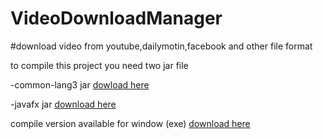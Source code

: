 # VideoDownloadManager
#download video from youtube,dailymotin,facebook and other file format

to compile this project you need two jar file

-common-lang3 jar
<a href="https://github.com/Chitnanko/VDMCompileVersion/blob/master/vdm%20required%20jar/common-lang3.jar">dowload here</a>

-javafx jar
<a href="https://github.com/Chitnanko/VDMCompileVersion/blob/master/vdm%20required%20jar/jfxrt.jar">download here</a>

compile version available for window (exe)
<a href="https://github.com/Chitnanko/VDMCompileVersion/blob/master/VDM.exe">download here</a>
